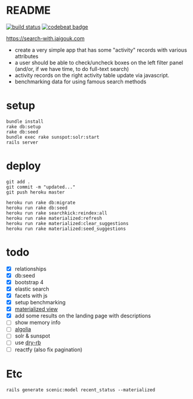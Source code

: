 # README

[![build status](https://gitlab.com/jaigouk/search-with/badges/master/build.svg)](https://gitlab.com/jaigouk/search-with/commits/master)
[![codebeat badge](https://codebeat.co/badges/8bb5880c-5ccf-456a-98cf-dbe65b722a95)](https://codebeat.co/projects/github-com-jaigouk-search-with)

https://search-with.jaigouk.com

* create a very simple app that has some "activity" records with various attributes
* a user should be able to check/uncheck boxes on the left filter panel (and/or, if we have time, to do full-text search)
* activity records on the right activity table update via javascript.
* benchmarking data for using famous search methods

# setup

```
bundle install
rake db:setup
rake db:seed
bundle exec rake sunspot:solr:start
rails server
```

# deploy

```
git add .
git commit -m "updated..."
git push heroku master

heroku run rake db:migrate
heroku run rake db:seed
heroku run rake searchkick:reindex:all
heroku run rake materialized:refresh
heroku run rake materialized:clear_suggestions
heroku run rake materialized:seed_suggestions
```

# todo

- [x] relationships
- [x] db:seed
- [x] bootstrap 4
- [x] elastic search 
- [x] facets with js
- [x] setup benchmarking
- [x] [materialized view](http://confreaks.tv/videos/railsconf2016-multi-table-full-text-search-with-postgres)
- [x] add some results on the landing page with descriptions
- [ ] show memory info
- [ ] [algolia](https://www.algolia.com)
- [ ] solr & sunspot
- [ ] use [dry-rb](http://dry-rb.org/)
- [ ] reactfy (also fix pagination)

# Etc

`rails generate scenic:model recent_status --materialized`
